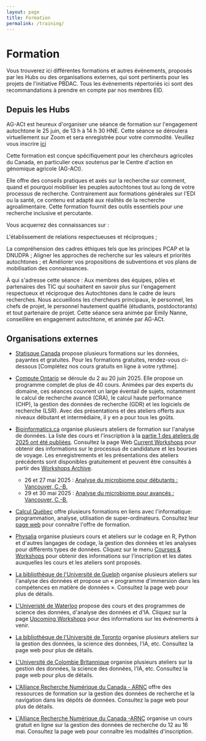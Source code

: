 ```yaml
---
layout: page
title: Formation
permalink: /training/
---
```


# Formation
Vous trouverez ici différentes formations et autres événements, proposés par les Hubs ou des organisations externes, qui sont pertinents pour les projets de l'initiative PBDAC. Tous les événements répertoriés ici sont des recommandations à prendre en compte par nos membres EID.

## Depuis les Hubs
AG-ACt est heureux d'organiser une séance de formation sur l'engagement autochtone le 25 juin, de 13 h à 14 h 30 HNE. Cette séance se déroulera virtuellement sur Zoom et sera enregistrée pour votre commodité.
Veuillez vous inscrire [ici](https://zoom.us/meeting/register/Za6OdVqOReqUlcD0hvIx_g)

Cette formation est conçue spécifiquement pour les chercheurs agricoles du Canada, en particulier ceux soutenus par le Centre d'action en génomique agricole (AG-ACt).

Elle offre des conseils pratiques et axés sur la recherche sur comment, quand et pourquoi mobiliser les peuples autochtones tout au long de votre processus de recherche. Contrairement aux formations générales sur l'EDI ou la santé, ce contenu est adapté aux réalités de la recherche agroalimentaire. Cette formation fournit des outils essentiels pour une recherche inclusive et percutante.

Vous acquerrez des connaissances sur :

L'établissement de relations respectueuses et réciproques ;

La compréhension des cadres éthiques tels que les principes PCAP et la DNUDPA ;
Aligner les approches de recherche sur les valeurs et priorités autochtones ; et
Améliorer vos propositions de subventions et vos plans de mobilisation des connaissances.

À qui s'adresse cette séance : Aux membres des équipes, pôles et partenaires des TIC qui souhaitent en savoir plus sur l'engagement respectueux et réciproque des Autochtones dans le cadre de leurs recherches. Nous accueillons les chercheurs principaux, le personnel, les chefs de projet, le personnel hautement qualifié (étudiants, postdoctorants) et tout partenaire de projet.
Cette séance sera animée par Emily Nanne, conseillère en engagement autochtone, et animée par AG-ACt.

## Organisations externes

- [Statisque Canada](https://www.statcan.gc.ca/fr/afc/litteratie-donnees) propose plusieurs formations sur les données, payantes et gratuites. Pour les formations gratuites, rendez-vous ci-dessous [Complétez nos cours gratuits en ligne à votre rythme].

- [Compute Ontario](https://training.computeontario.ca/coss2025.php) se déroule du 2 au 20 juin 2025. Elle propose un programme complet de plus de 40 cours. Animées par des experts du domaine, ces séances couvrent un large éventail de sujets, notamment le calcul de recherche avancé (CRA), le calcul haute performance (CHP), la gestion des données de recherche (GDR) et les logiciels de recherche (LSR). Avec des présentations et des ateliers offerts aux niveaux débutant et intermédiaire, il y en a pour tous les goûts.

- [Bioinformatics.ca](https://bioinformatics.ca/workshops/current-workshops/) organise plusieurs ateliers de formation sur l'analyse de données. La liste des cours et l'inscription à la [partie 1 des ateliers de 2025 ont été publiées](https://bioinformatics.ca/workshops/current-workshops/). Consultez la page Web [Current Workshops](https://bioinformatics.ca/workshops/current-workshops/) pour obtenir des informations sur le processus de candidature et les bourses de voyage. Les enregistrements et les présentations des ateliers précédents sont disponibles gratuitement et peuvent être consultés à partir des [Workshops Archive](https://bioinformatics.ca/workshops/previous-workshops/).
  - 26 et 27 mai 2025 : [Analyse du microbiome pour débutants : Vancouver, C.-B.](https://bioinformatics.ca/workshops-all/2025-beginner-microbiome-analysis-vancouver-bc/)
  - 29 et 30 mai 2025 : [Analyse du microbiome pour avancés : Vancouver, C.-B.](https://bioinformatics.ca/workshops-all/2025-advanced-microbiome-analysis-vancouver-bc/)

- [Calcul Québec](https://www.calculquebec.ca/) offre plusieurs formations en liens avec l'informatique: programmation, analyse, utilisation de super-ordinateurs. Consultez leur [page web](https://www.calculquebec.ca/services-aux-chercheurs/formation/) pour connaître l'offre de formation.

- [Physalia](https://www.physalia-courses.org/courses-workshops/) organise plusieurs cours et ateliers sur le codage en R, Python et d'autres langages de codage, la gestion des données et les analyses pour différents types de données. Cliquez sur le menu [Courses & Workshops](https://www.physalia-courses.org/courses-workshops/) pour obtenir des informations sur l'inscription et les dates auxquelles les cours et les ateliers sont proposés.

- [La bibliothèque de l'Université de Guelph](https://www.lib.uoguelph.ca/find/workshops/data-skills-workshop-series/) organise plusieurs ateliers sur l'analyse des données et propose un « programme d'immersion dans les compétences en matière de données ». Consultez la page web pour plus de détails.

- [L'Univeristé de Waterloo](https://watspeed.uwaterloo.ca/programs-and-courses/campaign-data-science-analytics.html) propose des cours et des programmes de science des données, d'analyse des données et d'IA. Cliquez sur la page [Upcoming Workshops](https://watspeed.uwaterloo.ca/events/index.html) pour des informations sur les événements à venir.

- [La bibliothèque de l'Université de Toronto](https://onesearch.library.utoronto.ca/workshop-events) organise plusieurs ateliers sur la gestion des données, la science des données, l'IA, etc. Consultez la page web pour plus de détails.

- [L'Université de Colombie Britannique](https://rdm.ubc.ca/training-workshops) organise plusieurs ateliers sur la gestion des données, la science des données, l'IA, etc. Consultez la page web pour plus de détails.

- [L'Alliance Recherche Numérique du Canada - ARNC](https://alliancecan.ca/fr/services/gestion-des-donnees-de-recherche/apprentissage-et-ressources/ressources-de-formation) offre des ressources de formation sur la gestion des données de recherche et la navigation dans les dépôts de données. Consultez la page web pour plus de détails.
  
- [L'Alliance Recherche Numérique du Canada -ARNC](https://alliance-rdm-gdr.github.io/rdm-jumpstart-registration/) organise un cours gratuit en ligne sur la gestion des données de recherche du 12 au 16 mai. Consultez la page web pour connaître les modalités d'inscription.
